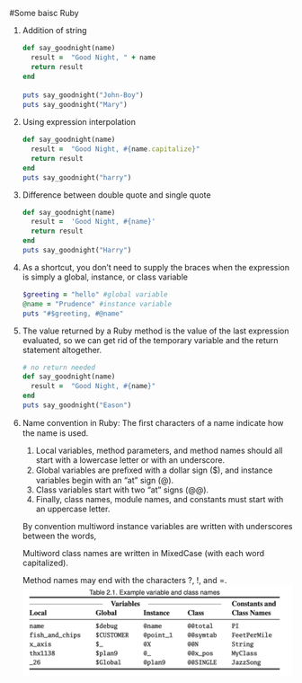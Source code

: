 #Some baisc Ruby


1. Addition of string

	```ruby
	def say_goodnight(name)
	  result =  "Good Night, " + name
	  return result
	end
	
	puts say_goodnight("John-Boy")
	puts say_goodnight("Mary")
	```

1. Using expression interpolation

	```ruby
	def say_goodnight(name)
	  result =  "Good Night, #{name.capitalize}"
	  return result
	end
	puts say_goodnight("harry")
	```

1. Difference between double quote and single quote

	```ruby
	def say_goodnight(name)
	  result =  'Good Night, #{name}'
	  return result
	end
	puts say_goodnight("Harry")
	```
	
1. As a shortcut, you don’t need to supply the braces when the expression is simply a global, instance, or class variable

	```ruby
	$greeting = "hello" #global variable
	@name = "Prudence" #instance variable
	puts "#$greeting, #@name"
	```
	
1. The value returned by a Ruby method is the value of the last expression evaluated, so we can get rid of the temporary variable and the return statement altogether.

	```ruby
	# no return needed
	def say_goodnight(name)
	  result =  "Good Night, #{name}"
	end
	puts say_goodnight("Eason")
	```	
	
1. Name convention in Ruby:
	The ﬁrst characters of a name indicate how the name is used. 
	1. Local variables, method parameters, and method names should all start with a lowercase letter or with an underscore. 
	1. Global variables are preﬁxed with a dollar sign ($), and instance variables begin with an “at” sign (@). 
	2. Class variables start with two “at” signs (@@). 
	3. Finally, class names, module names, and constants must start with an uppercase letter.
	
	By convention multiword instance variables are written with underscores between the words,
	
	Multiword class names are written in MixedCase (with each word capitalized). 
	
	Method names may end with the characters ?, !, and =.
	![image1](1.png)
	